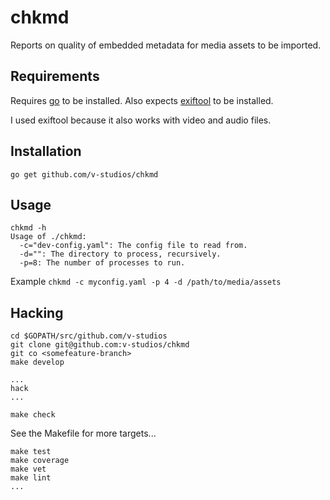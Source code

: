 chkmd
=====

Reports on quality of embedded metadata for media assets to be imported.

Requirements
------------

Requires [go](https://golang.org/doc/install) to be installed.
Also expects [exiftool](http://www.sno.phy.queensu.ca/~phil/exiftool/) to be installed.

I used exiftool because it also works with video and audio files.

Installation
------------

`go get github.com/v-studios/chkmd`

Usage
-----

```shell
chkmd -h
Usage of ./chkmd:
  -c="dev-config.yaml": The config file to read from.
  -d="": The directory to process, recursively.
  -p=8: The number of processes to run.
```
Example
`chkmd -c myconfig.yaml -p 4 -d /path/to/media/assets`


Hacking
-------

```shell
cd $GOPATH/src/github.com/v-studios
git clone git@github.com:v-studios/chkmd
git co <somefeature-branch>
make develop

...
hack
...

make check 
```

See the Makefile for more targets...

```shell
make test
make coverage
make vet
make lint
...
```
